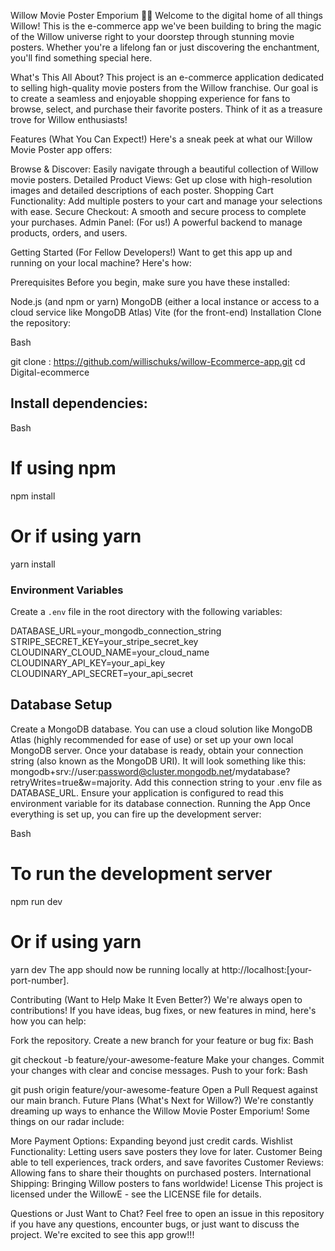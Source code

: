 Willow Movie Poster Emporium 🍿✨
Welcome to the digital home of all things Willow! This is the e-commerce app we've been building to bring the magic of the Willow universe right to your doorstep through stunning movie posters. Whether you're a lifelong fan or just discovering the enchantment, you'll find something special here.

What's This All About?
This project is an e-commerce application dedicated to selling high-quality movie posters from the Willow franchise. Our goal is to create a seamless and enjoyable shopping experience for fans to browse, select, and purchase their favorite posters. Think of it as a treasure trove for Willow enthusiasts!

Features (What You Can Expect!)
Here's a sneak peek at what our Willow Movie Poster app offers:

Browse & Discover: Easily navigate through a beautiful collection of Willow movie posters.
Detailed Product Views: Get up close with high-resolution images and detailed descriptions of each poster.
Shopping Cart Functionality: Add multiple posters to your cart and manage your selections with ease.
Secure Checkout: A smooth and secure process to complete your purchases.
Admin Panel: (For us!) A powerful backend to manage products, orders, and users.


Getting Started (For Fellow Developers!)
Want to get this app up and running on your local machine? Here's how:

Prerequisites
Before you begin, make sure you have these installed:

Node.js (and npm or yarn)
MongoDB (either a local instance or access to a cloud service like MongoDB Atlas)
Vite (for the front-end)
Installation
Clone the repository:

Bash

git clone : https://github.com/willischuks/willow-Ecommerce-app.git
cd Digital-ecommerce


## Install dependencies:

Bash

# If using npm
npm install
# Or if using yarn
yarn install

### Environment Variables

Create a `.env` file in the root directory with the following variables:

DATABASE_URL=your_mongodb_connection_string
STRIPE_SECRET_KEY=your_stripe_secret_key
CLOUDINARY_CLOUD_NAME=your_cloud_name
CLOUDINARY_API_KEY=your_api_key
CLOUDINARY_API_SECRET=your_api_secret


## Database Setup
Create a MongoDB database. You can use a cloud solution like MongoDB Atlas (highly recommended for ease of use) or set up your own local MongoDB server.
Once your database is ready, obtain your connection string (also known as the MongoDB URI). It will look something like this: mongodb+srv://user:password@cluster.mongodb.net/mydatabase?retryWrites=true&w=majority.
Add this connection string to your .env file as DATABASE_URL. Ensure your application is configured to read this environment variable for its database connection.
Running the App
Once everything is set up, you can fire up the development server:

Bash

# To run the development server
npm run dev
# Or if using yarn
yarn dev
The app should now be running locally at http://localhost:[your-port-number].

Contributing (Want to Help Make It Even Better?)
We're always open to contributions! If you have ideas, bug fixes, or new features in mind, here's how you can help:

Fork the repository.
Create a new branch for your feature or bug fix:
Bash

git checkout -b feature/your-awesome-feature
Make your changes.
Commit your changes with clear and concise messages.
Push to your fork:
Bash

git push origin feature/your-awesome-feature
Open a Pull Request against our main branch.
Future Plans (What's Next for Willow?)
We're constantly dreaming up ways to enhance the Willow Movie Poster Emporium! Some things on our radar include:

More Payment Options: Expanding beyond just credit cards.
Wishlist Functionality: Letting users save posters they love for later.
Customer Being able to tell experiences, track orders, and save favorites
Customer Reviews: Allowing fans to share their thoughts on purchased posters.
International Shipping: Bringing Willow posters to fans worldwide!
License
This project is licensed under the WillowE - see the LICENSE file for details.

Questions or Just Want to Chat?
Feel free to open an issue in this repository if you have any questions, encounter bugs, or just want to discuss the project. We're excited to see this app grow!!!
